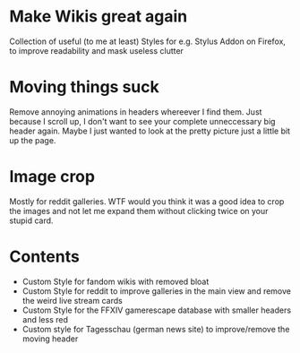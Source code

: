 # Make Wikis great again

Collection of useful (to me at least) Styles for e.g. Stylus Addon on Firefox, to improve readability and mask useless clutter

# Moving things suck

Remove annoying animations in headers whereever I find them. Just because I scroll up, I don't want to see your complete unneccessary big header again. Maybe I just wanted to look at the pretty picture just a little bit up the page.

# Image crop

Mostly for reddit galleries. WTF would you think it was a good idea to crop the images and not let me expand them without clicking twice on your stupid card.

# Contents

* Custom Style for fandom wikis with removed bloat
* Custom Style for reddit to improve galleries in the main view and remove the weird live stream cards
* Custom Style for the FFXIV gamerescape database with smaller headers and less red
* Custom style for Tagesschau (german news site) to improve/remove the moving header

